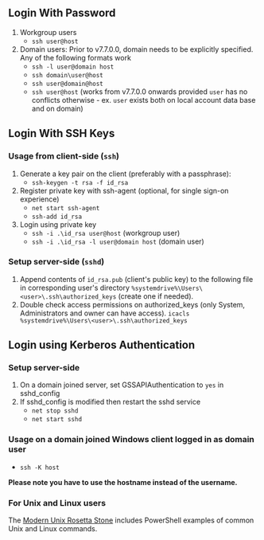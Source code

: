 
## Login With Password

1. Workgroup users
     * `ssh user@host`
2. Domain users: Prior to v7.7.0.0, domain needs to be explicitly specified. Any of the following formats work
     * `ssh -l user@domain host`
     * `ssh domain\user@host`
     * `ssh user@domain@host`
     * `ssh user@host` (works from v7.7.0.0 onwards provided `user` has no conflicts otherwise - ex. `user` exists both on local account data base and on domain)


## Login With SSH Keys

### Usage from client-side (`ssh`)

1. Generate a key pair on the client (preferably with a passphrase):
     * `ssh-keygen -t rsa -f id_rsa`
2. Register private key with ssh-agent (optional, for single sign-on experience)
     * `net start ssh-agent`
     * `ssh-add id_rsa` 
3. Login using private key
     * `ssh -i .\id_rsa user@host` (workgroup user)
     * `ssh -i .\id_rsa -l user@domain host` (domain user)

### Setup server-side (`sshd`)

1. Append contents of `id_rsa.pub` (client's public key) to the following file in corresponding user's directory `%systemdrive%\Users\<user>\.ssh\authorized_keys` (create one if needed). 
2. Double check access permissions on authorized_keys (only System, Administrators and owner can have access).
`icacls %systemdrive%\Users\<user>\.ssh\authorized_keys`

## Login using Kerberos Authentication
### Setup server-side
1. On a domain joined server, set GSSAPIAuthentication to `yes` in sshd_config
2. If sshd_config is modified then restart the sshd service
     * `net stop sshd`
     * `net start sshd`


### Usage on a domain joined Windows client logged in as domain user

* `ssh -K host`

**Please note you have to use the hostname instead of the username.**

### For Unix and Linux users

The [Modern Unix Rosetta Stone](https://certsimple.com/rosetta-stone) includes PowerShell examples of common Unix and Linux commands. 

[Secure file]: https://github.com/PowerShell/Win32-OpenSSH/wiki/Security-protection-of-various-files-in-win32-openssh
